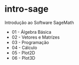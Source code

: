 # intro-sage
Introdução ao Software SageMath

- 01 - Álgebra Básica
- 02 - Vetores e Matrízes
- 03 - Programação
- 04 - Cálculo
- 05 - Plot2D
- 06 - Plot3D
